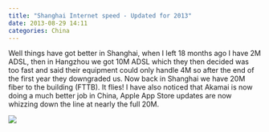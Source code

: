 ```yaml
---
title: "Shanghai Internet speed - Updated for 2013"
date: 2013-08-29 14:11
categories: China
---
```


Well things have got better in Shanghai, when I left 18 months ago I have 2M ADSL, then in Hangzhou we got 10M ADSL which they then decided was too fast and said their equipment could only handle 4M so after the end of the first year they downgraded us. Now back in Shanghai we have 20M fiber to the building (FTTB). It flies! I have also noticed that Akamai is now doing a much better job in China, Apple App Store updates are now whizzing down the line at nearly the full 20M.

![](/img/2841513976.png)
